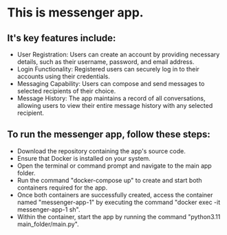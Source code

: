 # This is messenger app.


## It's key features include:
- User Registration: Users can create an account by providing necessary details, such as their username, password, and email address.
- Login Functionality: Registered users can securely log in to their accounts using their credentials.
- Messaging Capability: Users can compose and send messages to selected recipients of their choice.
- Message History: The app maintains a record of all conversations, allowing users to view their entire message history with any selected recipient.


## To run the messenger app, follow these steps:
- Download the repository containing the app's source code.
- Ensure that Docker is installed on your system.
- Open the terminal or command prompt and navigate to the main app folder.
- Run the command "docker-compose up" to create and start both containers required for the app.
- Once both containers are successfully created, access the container named "messenger-app-1" by executing the command "docker exec -it messenger-app-1 sh".
- Within the container, start the app by running the command "python3.11 main_folder/main.py".